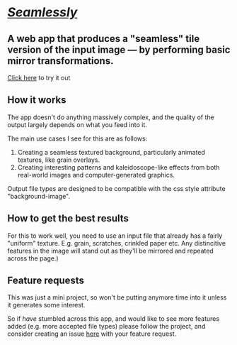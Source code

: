 # ***[Seamlessly](http://seamlessly.vincemaina.co.uk)***
## A web app that produces a "seamless" tile version of the input image — by performing basic mirror transformations.

[Click here](http://seamlessly.vincemaina.co.uk) to try it out

## How it works

The app doesn't do anything massively complex, and the quality of the output largely depends on what you feed into it.

The main use cases I see for this are as follows:

1. Creating a seamless textured background, particularly animated textures, like grain overlays.
1. Creating interesting patterns and kaleidoscope-like effects from both real-world images and computer-generated graphics.

Output file types are designed to be compatible with the css style attribute "background-image".


## How to get the best results

For this to work well, you need to use an input file that already has a fairly "uniform" texture. E.g. grain, scratches, crinkled paper etc. Any distincitive features in the image will stand out as they'll be mirrored and repeated across the page.)


## Feature requests

This was just a mini project, so won't be putting anymore time into it unless it generates some interest.

So if *have* stumbled across this app, and would like to see more features added (e.g. more accepted file types) please follow the project, and consider creating an issue [here](https://github.com/vchapandrews/seamlessly/issues) with your feature request.